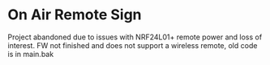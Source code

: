 # On Air Remote Sign

Project abandoned due to issues with NRF24L01+ remote power and loss of interest.
FW not finished and does not support a wireless remote, old code is in main.bak

